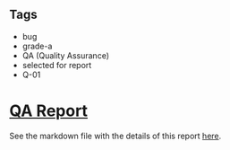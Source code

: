 ## Tags

- bug
- grade-a
- QA (Quality Assurance)
- selected for report
- Q-01

# [QA Report](https://github.com/code-423n4/2023-01-timeswap-findings/issues/293) 

See the markdown file with the details of this report [here](https://github.com/code-423n4/2023-01-timeswap-findings/blob/main/data/rbserver-Q.md).